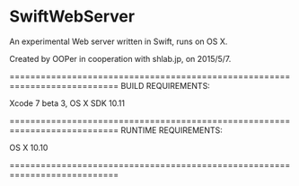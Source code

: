 # SwiftWebServer
An experimental Web server written in Swift, runs on OS X.

Created by OOPer in cooperation with shlab.jp, on 2015/5/7.

===========================================================================
BUILD REQUIREMENTS:

Xcode 7 beta 3, OS X SDK 10.11

===========================================================================
RUNTIME REQUIREMENTS:

OS X 10.10

===========================================================================
